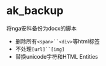 # ak_backup

将nga安科备份为docx的脚本

- 删除所有`<span>``<div>`等html标签
- 不处理`[url]``[img]`
- 替换unicode字符和HTML Entities
